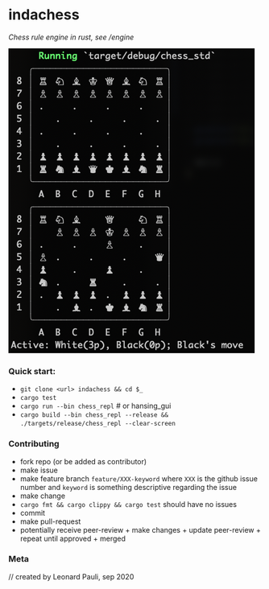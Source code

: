 # indachess
*Chess rule engine in rust, see /engine*

![chessboard](docs/chessboard_moved.png)

### Quick start:

- `git clone <url> indachess && cd $_`
- `cargo test`
- `cargo run --bin chess_repl` # or hansing_gui
- `cargo build --bin chess_repl --release && ./targets/release/chess_repl --clear-screen`

### Contributing

- fork repo (or be added as contributor)
- make issue
- make feature branch `feature/XXX-keyword` where `XXX` is the github issue number and `keyword` is something descriptive regarding the issue
- make change
- `cargo fmt && cargo clippy && cargo test` should have no issues
- commit
- make pull-request
- potentially receive peer-review + make changes + update peer-review + repeat until approved + merged

### Meta

// created by Leonard Pauli, sep 2020
